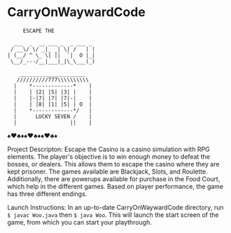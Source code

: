 # CarryOnWaywardCode

         ESCAPE THE


```
  ___  _  __ ___ _  _ ___ _    
 / __\/ \/ _|_ _| \| /   | |   
| (__/ ^ \_ \| ||  `|  O |_|    
 \__/_---/__|___|_|\_\___(_)    
```
```
    _____________________    
   //////////777\\\\\\\\\\    
  |    *-------------*    |    
  |    | |2| |5| |3| |    |    
  |    |-|7| |7| |7|-|    |    
  |    | |8| |1| |5| | O  |    
  |    *-------------*/   |    
  |      LUCKY SEVEN /    |    
  |                 ||    |
```

:spades::hearts::clubs::diamonds::spades::hearts::clubs::diamonds::spades::hearts::clubs::diamonds:


Project Descripton:
Escape the Casino is a casino simulation with RPG elements. The player's objective is to win enough money to defeat the bosses, or dealers. This allows them to escape the casino where they are kept prisoner. The games available are Blackjack, Slots, and Roulette. Additionally, there are powerups available for purchase in the Food Court, which help in the different games. Based on player performance, the game has three different endings.

Launch Instructions:
In an up-to-date CarryOnWaywardCode directory, run `$ javac Woo.java` then `$ java Woo`. This will launch the start screen of the game, from which you can start your playthrough.